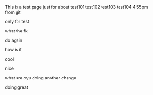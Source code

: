 This is a test page
just for about
test101
test102
test103
test104 4:55pm from git

only for test

what the fk

do again

how is it

cool

nice

what are oyu doing
another change


doing great
